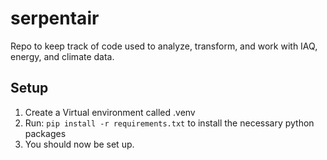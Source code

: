 # serpentair
Repo to keep track of code used to analyze, transform, and work with IAQ, energy, and climate data.

## Setup

1. Create a Virtual environment called .venv
2. Run: `pip install -r requirements.txt` to install the necessary python packages
3. You should now be set up.